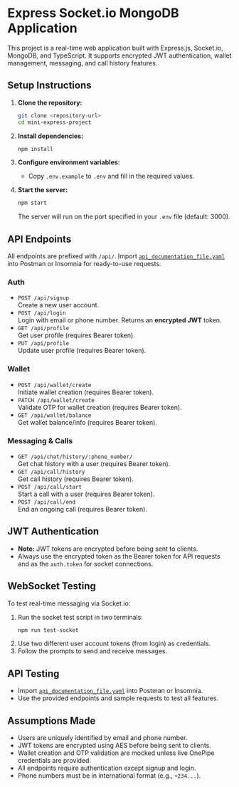 # Express Socket.io MongoDB Application

This project is a real-time web application built with Express.js, Socket.io, MongoDB, and TypeScript. It supports encrypted JWT authentication, wallet management, messaging, and call history features.

## Setup Instructions

1. **Clone the repository:**
   ```sh
   git clone <repository-url>
   cd mini-express-project
   ```

2. **Install dependencies:**
   ```sh
   npm install
   ```

3. **Configure environment variables:**
   - Copy `.env.example` to `.env` and fill in the required values.

4. **Start the server:**
   ```sh
   npm start
   ```
   The server will run on the port specified in your `.env` file (default: 3000).

## API Endpoints

All endpoints are prefixed with `/api/`. Import [`api_documentation_file.yaml`](api_documentation_file.yaml) into Postman or Insomnia for ready-to-use requests.

### **Auth**
- `POST /api/signup`  
  Create a new user account.
- `POST /api/login`  
  Login with email or phone number. Returns an **encrypted JWT** token.
- `GET /api/profile`  
  Get user profile (requires Bearer token).
- `PUT /api/profile`  
  Update user profile (requires Bearer token).

### **Wallet**
- `POST /api/wallet/create`  
  Initiate wallet creation (requires Bearer token).
- `PATCH /api/wallet/create`  
  Validate OTP for wallet creation (requires Bearer token).
- `GET /api/wallet/balance`  
  Get wallet balance/info (requires Bearer token).

### **Messaging & Calls**
- `GET /api/chat/history/:phone_number/`  
  Get chat history with a user (requires Bearer token).
- `GET /api/call/history`  
  Get call history (requires Bearer token).
- `POST /api/call/start`  
  Start a call with a user (requires Bearer token).
- `POST /api/call/end`  
  End an ongoing call (requires Bearer token).

## JWT Authentication

- **Note:** JWT tokens are encrypted before being sent to clients.  
- Always use the encrypted token as the Bearer token for API requests and as the `auth.token` for socket connections.

## WebSocket Testing

To test real-time messaging via Socket.io:

1. Run the socket test script in two terminals:
   ```sh
   npm run test-socket
   ```
2. Use two different user account tokens (from login) as credentials.
3. Follow the prompts to send and receive messages.

## API Testing

- Import [`api_documentation_file.yaml`](api_documentation_file.yaml) into Postman or Insomnia.
- Use the provided endpoints and sample requests to test all features.

## Assumptions Made

- Users are uniquely identified by email and phone number.
- JWT tokens are encrypted using AES before being sent to clients.
- Wallet creation and OTP validation are mocked unless live OnePipe credentials are provided.
- All endpoints require authentication except signup and login.
- Phone numbers must be in international format (e.g., `+234...`).